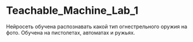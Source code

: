 # Teachable_Machine_Lab_1
Нейросеть обучена распознавать какой тип огнестрельного оружия на фото.
Обучена на пистолетах, автоматах и ружьях.
